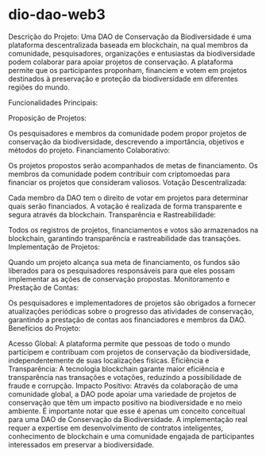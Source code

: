 # dio-dao-web3
Descrição do Projeto:
Uma DAO de Conservação da Biodiversidade é uma plataforma descentralizada baseada em blockchain, na qual membros da comunidade, pesquisadores, organizações e entusiastas da biodiversidade podem colaborar para apoiar projetos de conservação. A plataforma permite que os participantes proponham, financiem e votem em projetos destinados à preservação e proteção da biodiversidade em diferentes regiões do mundo.

Funcionalidades Principais:

Proposição de Projetos:

Os pesquisadores e membros da comunidade podem propor projetos de conservação da biodiversidade, descrevendo a importância, objetivos e métodos do projeto.
Financiamento Colaborativo:

Os projetos propostos serão acompanhados de metas de financiamento. Os membros da comunidade podem contribuir com criptomoedas para financiar os projetos que consideram valiosos.
Votação Descentralizada:

Cada membro da DAO tem o direito de votar em projetos para determinar quais serão financiados. A votação é realizada de forma transparente e segura através da blockchain.
Transparência e Rastreabilidade:

Todos os registros de projetos, financiamentos e votos são armazenados na blockchain, garantindo transparência e rastreabilidade das transações.
Implementação de Projetos:

Quando um projeto alcança sua meta de financiamento, os fundos são liberados para os pesquisadores responsáveis para que eles possam implementar as ações de conservação propostas.
Monitoramento e Prestação de Contas:

Os pesquisadores e implementadores de projetos são obrigados a fornecer atualizações periódicas sobre o progresso das atividades de conservação, garantindo a prestação de contas aos financiadores e membros da DAO.
Benefícios do Projeto:

Acesso Global: A plataforma permite que pessoas de todo o mundo participem e contribuam com projetos de conservação da biodiversidade, independentemente de suas localizações físicas.
Eficiência e Transparência: A tecnologia blockchain garante maior eficiência e transparência nas transações e votações, reduzindo a possibilidade de fraude e corrupção.
Impacto Positivo: Através da colaboração de uma comunidade global, a DAO pode apoiar uma variedade de projetos de conservação que têm um impacto positivo na biodiversidade e no meio ambiente.
É importante notar que esse é apenas um conceito conceitual para uma DAO de Conservação da Biodiversidade. A implementação real requer a expertise em desenvolvimento de contratos inteligentes, conhecimento de blockchain e uma comunidade engajada de participantes interessados em preservar a biodiversidade.
